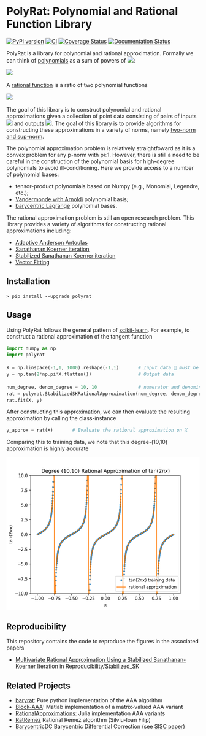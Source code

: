 # PolyRat: Polynomial and Rational Function Library

[![PyPI version](https://badge.fury.io/py/polyrat.svg)](https://badge.fury.io/py/polyrat)
[![CI](https://github.com/jeffrey-hokanson/polyrat/workflows/CI/badge.svg)](https://github.com/jeffrey-hokanson/polyrat/actions?query=workflow%3ACI)
[![Coverage Status](https://coveralls.io/repos/github/jeffrey-hokanson/polyrat/badge.svg?branch=master)](https://coveralls.io/github/jeffrey-hokanson/polyrat?branch=master)
[![Documentation Status](https://readthedocs.org/projects/polyrat/badge/?version=latest)](https://polyrat.readthedocs.io/en/latest/?badge=latest)

PolyRat is a library for polynomial and rational approximation.
Formally we can think of [polynomials](https://en.wikipedia.org/wiki/Polynomial#Polynomial_functions) as a sum of powers of <img src="https://render.githubusercontent.com/render/math?math=x">:

<img src="https://render.githubusercontent.com/render/math?math=p(x)=\displaystyle\sum_{k=0}^m a_kx^k.">

A [rational function](https://en.wikipedia.org/wiki/Rational_function) is a ratio of two polynomial functions

<img src="https://render.githubusercontent.com/render/math?math=r(x)=\displaystyle\frac{p(x)}{q(x)}=\frac{\sum_{k=0}^m a_kx^k}{\sum_{k=0}^n b_k x^k}.">

The goal of this library is to construct polynomial and rational approximations
given a collection of point data consisting of pairs of 
inputs <img src="https://render.githubusercontent.com/render/math?math=x_j\in \mathbb{C}^d">
and outputs <img src="https://render.githubusercontent.com/render/math?math=y_j\in \mathbb{C}^D">.
The goal of this library is to provide algorithms for constructing these approximations
in a variety of norms, namely [two-norm and sup-norm](https://en.wikipedia.org/wiki/Norm_(mathematics)#p-norm).

The polynomial approximation problem is relatively straightfoward
as it is a convex problem for any p-norm with p≥1.
However, there is still a need to be careful 
in the construction of the polynomial basis for high-degree polynomials
to avoid ill-conditioning.
Here we provide access to a number of polynomial bases:

* tensor-product polynomials based on Numpy (e.g., Monomial, Legendre, etc.);
* [Vandermonde with Arnoldi](https://arxiv.org/abs/1911.09988) polynomial basis;
* [barycentric Lagrange](https://doi.org/10.1137/S0036144502417715) polynomial bases.

The rational approximation problem is still an open research problem.
This library provides a variety of algorithms for constructing rational approximations
including:

* [Adaptive Anderson Antoulas](https://doi.org/10.1137/16M1106122)
* [Sanathanan Koerner iteration](https://doi.org/10.1109/TAC.1963.1105517)
* [Stabilized Sanathanan Koerner iteration](https://arxiv.org/abs/2009.10803)
* [Vector Fitting](https://doi.org/10.1109/61.772353)




## Installation

    > pip install --upgrade polyrat


## Usage

Using PolyRat follows the general pattern of [scikit-learn](https://scikit-learn.org/stable/).
For example, to construct a rational approximation of the tangent function

```python
import numpy as np
import polyrat

X = np.linspace(-1,1, 1000).reshape(-1,1)		# Input data 🚨 must be 2-dimensional
y = np.tan(2*np.pi*X.flatten())					# Output data

num_degree, denom_degree = 10, 10				# numerator and denominator degrees 
rat = polyrat.StabilizedSKRationalApproximation(num_degree, denom_degree)
rat.fit(X, y)
```

After constructing this approximation, we can then evaluate 
the resulting approximation by calling the class-instance

```python
y_approx = rat(X)		# Evaluate the rational approximation on X
```

Comparing this to training data, we note
that this degree-(10,10) approximation is highly accurate 
<p align="center">
<img src="tan.png" alt="A rational approximation of the tangent function" height="400" style="display: block; margin: 0 auto" />
</p>




## Reproducibility

This repository contains the code to reproduce the figures in the associated papers

* [Multivariate Rational Approximation Using a Stabilized Sanathanan-Koerner Iteration](https://arxiv.org/abs/2009.10803)
  in [Reproducibility/Stabilized_SK](Reproducibility/Stabilized_SK)


## Related Projects

* [baryrat](https://github.com/c-f-h/baryrat): Pure python implementation of the AAA algorithm
* [Block-AAA](https://github.com/nla-group/block_aaa): Matlab implementation of a matrix-valued AAA variant
* [RationalApproximations](https://github.com/billmclean/RationalApproximations): Julia implementation AAA variants
* [RatRemez](https://github.com/sfilip/ratremez) Rational Remez algorithm (Silviu-Ioan Filip)
* [BarycentricDC](https://github.com/sfilip/barycentricDC) Barycentric Differential Correction (see [SISC paper](https://doi.org/10.1137/17M1132409))


